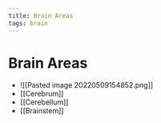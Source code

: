 ```yaml
---
title: Brain Areas
tags: brain
---
```


# Brain Areas
- ![[Pasted image 20220509154852.png]]
- [[Cerebrum]]
- [[Cerebellum]]
- [[Brainstem]]


